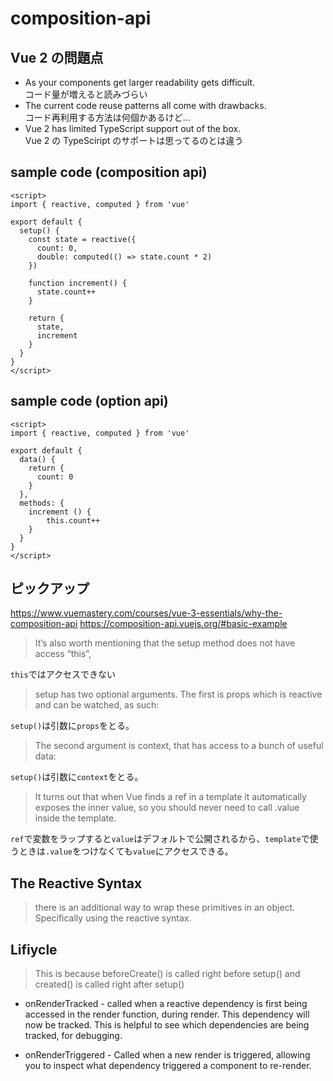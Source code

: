 # composition-api

## Vue 2 の問題点
- As your components get larger readability gets difficult.  
コード量が増えると読みづらい
- The current code reuse patterns all come with drawbacks.  
コード再利用する方法は何個かあるけど...
- Vue 2 has limited TypeScript support out of the box.  
Vue 2 の TypeSciript のサポートは思ってるのとは違う

## sample code (composition api)

```vue
<script>
import { reactive, computed } from 'vue'

export default {
  setup() {
    const state = reactive({
      count: 0,
      double: computed(() => state.count * 2)
    })

    function increment() {
      state.count++
    }

    return {
      state,
      increment
    }
  }
}
</script>
```

## sample code (option api)

```vue
<script>
import { reactive, computed } from 'vue'

export default {
  data() {
    return {
      count: 0
    }
  },
  methods: {
    increment () {
        this.count++
    }
  }
}
</script>
```


## ピックアップ
https://www.vuemastery.com/courses/vue-3-essentials/why-the-composition-api
https://composition-api.vuejs.org/#basic-example

> It’s also worth mentioning that the setup method does not have access “this”,

`this`ではアクセスできない


> setup has two optional arguments. The first is props which is reactive and can be watched, as such:

`setup()`は引数に`props`をとる。

> The second argument is context, that has access to a bunch of useful data:

`setup()`は引数に`context`をとる。


> It turns out that when Vue finds a ref in a template it automatically exposes the inner value, so you should never need to call .value inside the template.

`ref`で変数をラップすると`value`はデフォルトで公開されるから、`template`で使うときは`.value`をつけなくても`value`にアクセスできる。


## The Reactive Syntax
> there is an additional way to wrap these primitives in an object. Specifically using the reactive syntax.

## Lifiycle
> This is because beforeCreate() is called right before setup() and created() is called right after setup()

- onRenderTracked - called when a reactive dependency is first being accessed in the render function, during render. This dependency will now be tracked. This is helpful to see which dependencies are being tracked, for debugging.

- onRenderTriggered - Called when a new render is triggered, allowing you to inspect what dependency triggered a component to re-render.


